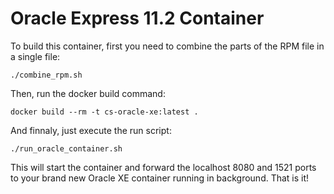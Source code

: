 # Oracle Express 11.2 Container

To build this container, first you need to combine the parts of the RPM file in a single file:

`./combine_rpm.sh`

Then, run the docker build command:

`docker build --rm -t cs-oracle-xe:latest .`

And finnaly, just execute the run script:

`./run_oracle_container.sh`

This will start the container and forward the localhost 8080 and 1521 ports to your brand new Oracle XE container running in background.
That is it!
